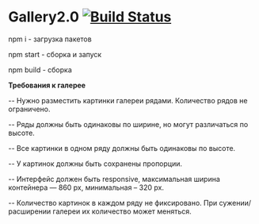 # **Gallery2.0**  [![Build Status](https://travis-ci.com/Tikondra/gallery.svg?branch=master)](https://travis-ci.com/Tikondra/gallery)

npm i - загрузка пакетов

npm start - сборка и запуск

npm build - cборка

**Требования к галерее**

-- Нужно разместить картинки галереи рядами. Количество рядов не ограничено.

-- Ряды должны быть одинаковы по ширине, но могут различаться по высоте. 

-- Все картинки в одном ряду должны быть одинаковы по высоте.

-- У картинок должны быть сохранены пропорции.

-- Интерфейс должен быть responsive, максимальная ширина контейнера — 860 px, минимальная – 320 px.

-- Количество картинок в каждом ряду не фиксировано. При сужении/расширении галереи их количество может меняться. 
